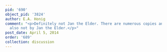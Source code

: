 ```yaml
---
pid: '690'
object_pid: '3824'
author: E.A. Honig
comment: "<p>Definitely not Jan the Elder. There are numerous copies and variants,
  also not by Jan the Elder.</p>"
post_date: April 5, 2014
order: '689'
collection: discussion
---
```

